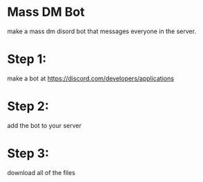 # Mass DM Bot
make a mass dm disord bot that messages everyone in the server.


# Step 1:
make a bot at https://discord.com/developers/applications

# Step 2:
add the bot to your server

# Step 3:
download all of the files
